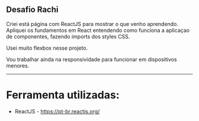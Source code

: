 ## Desafio Rachi

<p>Criei está página com ReactJS para mostrar o que venho aprendendo. Apliquei os fundamentos em React entendendo como funciona a aplicaçao de componentes, fazendo imports dos styles CSS.</p>

<p>Usei muito flexbox nesse projeto.</p>

<p>Vou trabalhar ainda na responsividade para funcionar em dispositivos menores.</p>

<hr>

<h1>Ferramenta utilizadas:</h1>

<ul>
  <li> ReactJS -  <a href='https://pt-br.reactjs.org/'>https://pt-br.reactjs.org/</a>
</ul>




